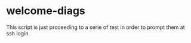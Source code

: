 # welcome-diags

This script is just proceeding to a serie of test in order to prompt them at ssh login.